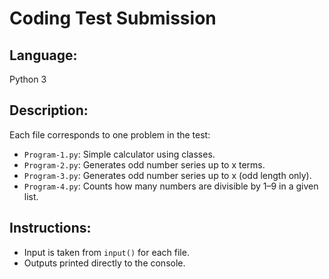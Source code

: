 # Coding Test Submission

## Language:
Python 3

## Description:
Each file corresponds to one problem in the test:
- `Program-1.py`: Simple calculator using classes.
- `Program-2.py`: Generates odd number series up to x terms.
- `Program-3.py`: Generates odd number series up to x (odd length only).
- `Program-4.py`: Counts how many numbers are divisible by 1–9 in a given list.

## Instructions:
- Input is taken from `input()` for each file.
- Outputs printed directly to the console.
